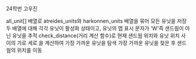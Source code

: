 24학번 고우진

all_unit[] 배열로 atreides_units와 harkonnen_units 배열을 묶어 모든 유닛을 저장
두 배열에 대해 각각 유닛이 활성화 상태이고, 유닛의 맵 표시 문자가 'W'즉 샌드웜이 아닌 유닛을 추적
check_distance(거리 계산 함수)로 현재 샌드웜 위치와 유닛 위치 사이의 가로 세로 을 계산하여 가장 가까운 유닛을 탐색 
가장 가까운 유닛을 찾은 후 샌드웜의 위치를 이동
